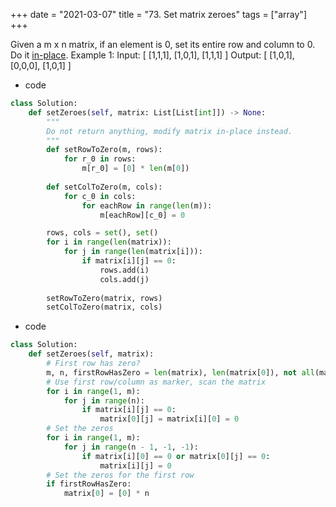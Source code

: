 +++
date = "2021-03-07"
title = "73. Set matrix zeroes"
tags = ["array"]
+++


Given a m x n matrix, if an element is 0, set its entire row and column to 0. Do it [in-place](https://en.wikipedia.org/wiki/In-place_algorithm).
Example 1:
Input: [   [1,1,1],   [1,0,1],   [1,1,1] ] Output: [   [1,0,1],   [0,0,0],   [1,0,1] ]

- code
```py
class Solution:
    def setZeroes(self, matrix: List[List[int]]) -> None:
        """
        Do not return anything, modify matrix in-place instead.
        """
        def setRowToZero(m, rows):
            for r_0 in rows:
                m[r_0] = [0] * len(m[0])
        
        def setColToZero(m, cols):
            for c_0 in cols:
                for eachRow in range(len(m)):
                    m[eachRow][c_0] = 0

        rows, cols = set(), set()
        for i in range(len(matrix)):
            for j in range(len(matrix[i])):
                if matrix[i][j] == 0:
                    rows.add(i)
                    cols.add(j)
        
        setRowToZero(matrix, rows)
        setColToZero(matrix, cols)
```
- code
```py
class Solution:
    def setZeroes(self, matrix):
        # First row has zero?
        m, n, firstRowHasZero = len(matrix), len(matrix[0]), not all(matrix[0])
        # Use first row/column as marker, scan the matrix
        for i in range(1, m):
            for j in range(n):
                if matrix[i][j] == 0:
                    matrix[0][j] = matrix[i][0] = 0
        # Set the zeros
        for i in range(1, m):
            for j in range(n - 1, -1, -1):
                if matrix[i][0] == 0 or matrix[0][j] == 0:
                    matrix[i][j] = 0
        # Set the zeros for the first row
        if firstRowHasZero:
            matrix[0] = [0] * n

```
